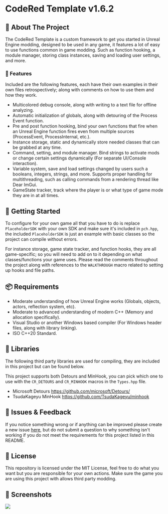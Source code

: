 # CodeRed Template v1.6.2

## 📌 About The Project

The CodeRed Template is a custom framework to get you started in Unreal Engine modding, designed to be used in any game, it features a lot of easy to use functions common in game modding. Such as function hooking, a module manager, storing class instances, saving and loading user settings, and more.

### 🌟 Features

Included are the following features, each have their own examples in their own files retrospectively; along with comments on how to use them and how they work.

- Multicolored debug console, along with writing to a text file for offline analyzing.
- Automatic initialization of globals, along with detouring of the Process Event function.
- Pre and post function hooking, bind your own functions that fire when an Unreal Engine function fires even from multiple sources (ProcessEvent, ProcessInternal, etc.).
- Instance storage, static and dynamically store needed classes that can be grabbed at any time.
- Command, setting, and module manager. Bind strings to activate mods or change certain settings dynamically (For separate UI/Console interaction).
- Variable system, save and load settings changed by users such a booleans, integers, strings, and more. Supports  proper handling for multithreading, such as calling commands from a rendering thread like Dear ImGui.
- GameState tracker, track where the player is or what type of game mode they are in at all times.

## 🚀 Getting Started

To configure for your own game all that you have to do is replace `PlaceholderSDK` with your own SDK and make sure it's included in `pch.hpp`, the included `PlaceholderSDK` is just an example with basic classes so the project can compile without errors.

For instance storage, game state tracker, and function hooks, they are all game-specific; so you will need to add on to it depending on what classes/functions your game uses. Please read the comments throughout the project along with references to the `WALKTHROUGH` macro related to setting up hooks and file paths.

## 📦 Requirements

- Moderate understanding of how Unreal Engine works (Globals, objects, actors, reflection system, etc).
- Moderate to advanced understanding of modern C++ (Memory and allocation specifically).
- Visual Studio or another Windows based compiler (For Windows header files, along with library linking).
- ISO C++20 Standard.

## 🧰 Libraries

The following third party libraries are used for compiling, they are included in this project but can be found below.

This project supports both Detours and MinHook, you can pick which one to use with the `CR_DETOURS` and `CR_MINHOOK` macros in the `Types.hpp` file.

- Microsoft Detours https://github.com/microsoft/Detours/
- TsudaKageyu MinHook https://github.com/TsudaKageyu/minhook

## 🐛 Issues & Feedback

If you notice something wrong or if anything can be improved please create a new issue [here](https://github.com/CodeRedRL/CodeRed-Template/issues/), but do not submit a question to why something isn't working if you do not meet the requirements for this project listed in this README.

## 📄 License

This repository is licensed under the MIT License, feel free to do what you want but you are responsible for your own actions. Make sure the game you are using this project with allows third party modding.

## 📸 Screenshots

![](https://i.imgur.com/ofnaNVV.png)